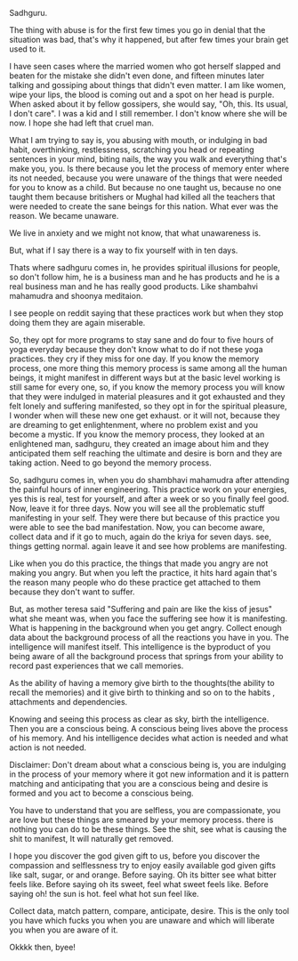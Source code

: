 Sadhguru.

The thing with abuse is for the first few times you go in denial that the situation was bad, that's why it happened, but after few times your brain get used to it.

I have seen cases where the married women who got herself slapped and beaten for the mistake she didn't even done, and fifteen minutes later talking and gossiping about things that didn't even matter. 
I am like women, wipe your lips, the blood is coming out and a spot on her head is purple. When asked about it by fellow gossipers, she would say, "Oh, this. Its usual, I don't care". I was a kid and I still remember. I don't know where she will be now. I hope she had left that cruel man.

What I am trying to say is, you abusing with mouth, or indulging in bad habit, overthinking, restlessness, scratching you head or repeating sentences in your mind, biting nails, the way you walk  and everything that's make you, you. Is there because you let the process of memory enter where its not needed, because you were unaware of the things that were needed for you to know as a child. But because no one taught us, because no one taught them because britishers or Mughal had killed all the teachers that were needed to create the sane beings for this nation. What ever was the reason. We became unaware.

We live in anxiety and we might not know, that what unawareness is.

But, what if I say there is a way to fix yourself with in ten days.

Thats where sadhguru comes in, he provides spiritual illusions for people, so don't follow him, he is a business man and he has products and he is a real business man and he has really good products. Like shambahvi mahamudra and shoonya meditaion.

I see people on reddit saying that these practices work but when they stop doing them they are again miserable.

So, they opt for more programs to stay sane and do four to five hours of yoga everyday because they don't know what to do if not these yoga practices. they cry if they miss for one day.
If you know the memory process, one more thing this memory process is same among all the human beings, it might manifest in different ways but at the basic level working is still same for every one, so, if you know the memory process you will know that they were indulged in material pleasures and it got exhausted and they felt lonely and suffering manifested, so they opt in for the spiritual pleasure, I wonder when will these new one get exhaust. or it will not, because they are dreaming to get enlightenment, where no problem exist and you become a mystic.
If you know the memory process, they looked at an enlightened man, sadhguru, they created an image about him and they anticipated them self reaching the ultimate and desire is born and they are taking action.
Need to go beyond the memory process.

So, sadhguru comes in, when you do shambhavi mahamudra after attending the painful hours of inner engineering. 
This practice work on your energies, yes this is real, test for yourself, and after a week or so you finally feel good. Now, leave it for three days. Now you will see all the problematic stuff manifesting in your self. They were there but because of this practice you were able to see the bad manifestation. 
Now, you can become aware, collect data and if it go to much, again do the kriya for seven days. see, things getting normal.
again leave it and see how problems are manifesting.

Like when you do this practice, the things that made you angry are not making you angry. But when you left the practice, it hits hard again that's the reason many people who do these practice get attached to them because they don't want to suffer.

But, as mother teresa said "Suffering and pain are like the kiss of jesus" what she meant was, when you face the suffering see how it is manifesting. What is happening in the background when you get angry.
Collect enough data about the background process of all the reactions you have in you. The intelligence will manifest itself.
This intelligence is the byproduct of you being aware of all the background process that springs from your ability to record past experiences that we call memories.

As the ability of having a memory give birth to the thoughts(the ability to recall the memories) and it give birth to thinking and so on to the habits , attachments and dependencies.

Knowing and seeing this process as clear as sky, birth the intelligence. Then you are a conscious being. A conscious being lives above the process of his memory.
And his intelligence decides what action is needed and what action is not needed.

Disclaimer: Don't dream about what a conscious being is, you are indulging in the process of your memory where it got new information and it is pattern matching and anticipating that you are a conscious being and desire is formed and you act to become a conscious being.

You have to understand that you are selfless, you are compassionate, you are love but these things are smeared by your memory process. there is nothing you can do to be these things. See the shit, see what is causing the shit to manifest, It will naturally get removed.

I hope you discover the god given gift to us, before you discover the compassion and selflessness try to enjoy easily available god given gifts like salt, sugar, or and orange. Before saying. Oh its bitter see what bitter feels like. Before saying oh its sweet, feel what sweet feels like. Before saying oh! the sun is hot. feel what hot sun feel like. 

Collect data, match pattern, compare, anticipate, desire.
This is the only tool you have which fucks you when you are unaware and which will liberate you when you are aware of it.

Okkkk then, byee!